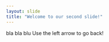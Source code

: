 ```yaml
---
layout: slide
title: "Welcome to our second slide!"
---
```

bla bla blu
Use the left arrow to go back!
